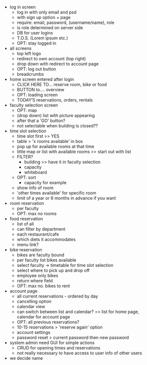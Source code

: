  - log in screen
	 - log in with only email and psd
	 - with sign up option + page
	 - require: email, password, (username/name), role
	 - is role determined on server side
	 - DB for user logins
	 - T.O.S. (Lorem ipsum etc.)
	 - OPT: stay logged in
 - all screens
	 - top left logo
	 - redirect to own account (top right)
	 - drop down with redirect to account page
	 - OPT: log out button
	 - breadcrumbs
 - home screen entered after login
	 - CLICK HERE TO… reserve room, bike or food
	 - BUTTON to…. overview
	 - OPT: loading screen
	 - TODAY’S reservations, orders, rentals
 - faculty selection screen
	 - OPT: map
	 - (drop down) list with picture appearing
	 - after that a 'GO' button?
	 - not selectable when building is closed??
 - time slot selection
	 - time slot first >> YES
	 - table > 'x rooms available' in box
	 - pop up for available rooms at that time
	 - little map or list with available rooms >> start out with list
	 - FILTER?
		 - building >> have it in faculty selection
		 - capacity
		 - whiteboard
	 - OPT: sort
		 - capacity for example
	 - show info of room
	 - 'other times available' for specific room
	 - limit of a year or 6 months in advance if you want
 - room reservation
	 - per faculty
	 - OPT: max no rooms
 - food reservation
	 - list of all
	 - can filter by department
	 - each restaurant/cafe
	 - which diets it accommodates
	 - menu link?
 - bike reservation
	 - bikes are faculty bound
	 - per faculty list bikes available
	 - select faculty -> timetable for time slot selection
	 - select where to pick up and drop off
	 - employee only bikes
	 - return where field
	 - OPT: max no. bikes to rent
 - account page
	 - all current reservations - ordered by day
	 - cancelling option
	 - calendar view 
	 - can switch between list and calendar? >> list for home page, calendar for account page
	 - OPT: all previous reservations?
	 - 10-15 reservations > 'reserve again' option
	 - account settings
	 - password reset > current password then new password
 - system admin need GUI for simple actions
	 - CRUD for opening times and reservations
	 - not really necessary to have access to user info of other users
 - we decide name
